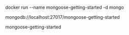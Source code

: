 docker run --name mongoose-getting-started -d mongo

mongodb://localhost:27017/mongoose-getting-started

mongoose-getting-started